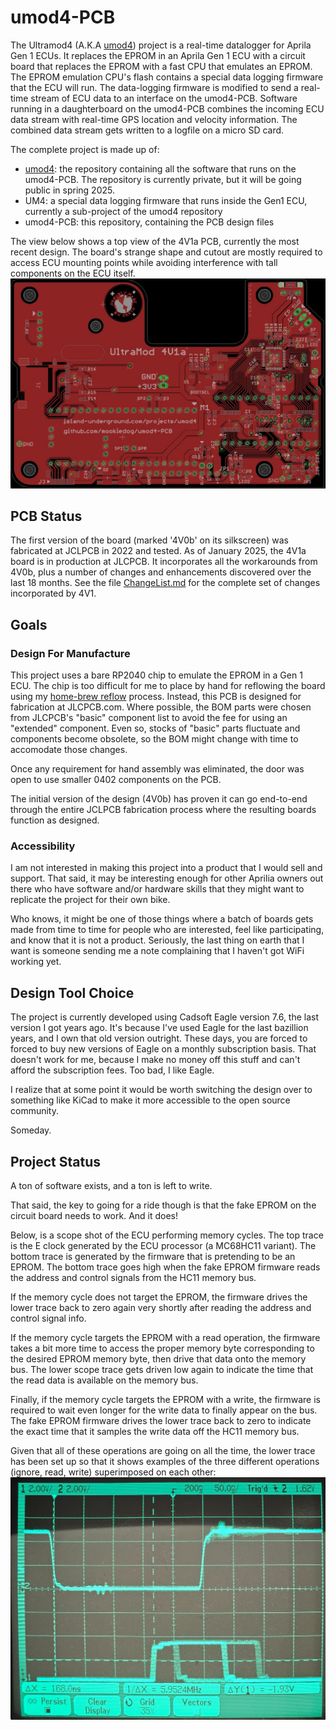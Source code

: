# umod4-PCB

The Ultramod4 (A.K.A [umod4](https://github.com/mookiedog/umod4)) project is a real-time datalogger for Aprila Gen 1 ECUs.
It replaces the EPROM in an Aprila Gen 1 ECU with a circuit board that replaces the EPROM with a fast CPU that emulates an EPROM.
The EPROM emulation CPU's flash contains a special data logging firmware that the ECU will run.
The data-logging firmware is modified to send a real-time stream of ECU data to an interface on the umod4-PCB.
Software running in a daughterboard on the umod4-PCB combines the incoming ECU data stream with real-time GPS location and velocity information.
The combined data stream gets written to a logfile on a micro SD card.

The complete project is made up of:

* [umod4](https://github.com/mookiedog/umod4): the repository containing all the software that runs on the umod4-PCB. The repository is currently private, but it will be going public in spring 2025.
* UM4: a special data logging firmware that runs inside the Gen1 ECU, currently a sub-project of the umod4 repository
* umod4-PCB: this repository, containing the PCB design files

The view below shows a top view of the 4V1a PCB, currently the most recent design.
The board's strange shape and cutout are mostly required to access ECU mounting points while avoiding interference with tall components on the ECU itself.
![Ultramod 4V1a PCB layout](images/pcb_4v1a.jpg)

## PCB Status

The first version of the board (marked '4V0b' on its silkscreen) was fabricated at JCLPCB in 2022 and tested.
As of January 2025, the 4V1a board is in production at JLCPCB.
It incorporates all the workarounds from 4V0b, plus a number of changes and enhancements discovered over the last 18 months.
See the file [ChangeList.md](ChangeList.md) for the complete set of changes incorporated by 4V1.

## Goals

### Design For Manufacture

This project uses a bare RP2040 chip to emulate the EPROM in a Gen 1 ECU.
The chip is too difficult for me to place by hand for reflowing the board using my [home-brew reflow](https://github.com/mookiedog/Reflow) process.
Instead, this PCB is designed for fabrication at JLCPCB.com.
Where possible, the BOM parts were chosen from JLCPCB's "basic" component list to avoid the fee for using an "extended" component.
Even so, stocks of "basic" parts fluctuate and components become obsolete, so the BOM might change with time to accomodate those changes.

Once any requirement for hand assembly was eliminated, the door was open to use smaller 0402 components on the PCB.

The initial version of the design (4V0b) has proven it can go end-to-end through the entire JCLPCB fabrication process where the resulting boards function as designed.

### Accessibility

I am not interested in making this project into a product that I would sell and support.
That said, it may be interesting enough for other Aprilia owners out there who have software and/or hardware skills that they might want to replicate the project for their own bike.

Who knows, it might be one of those things where a batch of boards gets made from time to time for people who are interested, feel like participating, and know that it is not a product.
Seriously, the last thing on earth that I want is someone sending me a note complaining that I haven't got WiFi working yet.

## Design Tool Choice

The project is currently developed using Cadsoft Eagle version 7.6, the last version I got years ago.
It's because I've used Eagle for the last bazillion years, and I own that old version outright.
These days, you are forced to forced to buy new versions of Eagle on a monthly subscription basis.
That doesn't work for me, because I make no money off this stuff and can't afford the subscription fees.
Too bad, I like Eagle.

I realize that at some point it would be worth switching the design over to something like KiCad to make it more accessible to the open source community.

Someday.

## Project Status

A ton of software exists, and a ton is left to write.

That said, the key to going for a ride though is that the fake EPROM on the circuit board needs to work. And it does!

Below, is a scope shot of the ECU performing memory cycles.
The top trace is the E clock generated by the ECU processor (a MC68HC11 variant).
The bottom trace is generated by the firmware that is pretending to be an EPROM.
The bottom trace goes high when the fake EPROM firmware reads the address and control signals from the HC11 memory bus.

If the memory cycle does not target the EPROM, the firmware drives the lower trace back to zero again very shortly after reading the address and control signal info.

If the memory cycle targets the EPROM with a read operation, the firmware takes a bit more time to access the proper memory byte corresponding to the desired EPROM memory byte, then drive that data onto the memory bus.
The lower scope trace gets driven low again to indicate the time that the read data is available on the memory bus.

Finally, if the memory cycle targets the EPROM with a write, the firmware is required to wait even longer for the write data to finally appear on the bus.
The fake EPROM firmware drives the lower trace back to zero to indicate the exact time that it samples the write data off the HC11 memory bus.

Given that all of these operations are going on all the time, the lower trace has been set up so that it shows examples of the three different operations (ignore, read, write) superimposed on each other:
![Fake EPROM Operation](./images/FakeEpromOperation.jpg)
